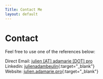 ```yaml
---
Title: Contact Me
layout: default
---
```


Contact
=======

Feel free to use one of the references below:

Direct Email: [julien [AT] adamarie [DOT] pro](#)<br/>
Linkedin: [julienadambeulin](https://linkedin.com/in/julienadambeulin){:target="_blank"}<br/>
Website:
[julien.adamarie.pro](https://julien.adamarie.pro){:target="_blank"}<br/>

